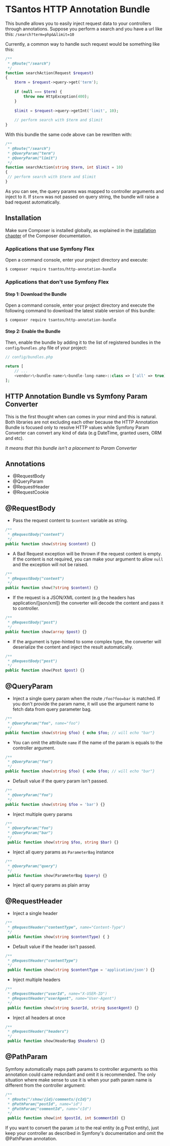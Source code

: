 # TSantos HTTP Annotation Bundle  
  
This bundle allows you to easily inject request data to your controllers 
through annotations. Suppose you perform a search and you have a url like 
this: `/search?term=php&&limit=10`

Currently, a common way to handle such request would be something like this:

```php
/**
 * @Route("/search")
 */
function searchAction(Request $request)
{
    $term = $request->query->get('term');
     
    if (null === $term) {
        throw new HttpException(400);
    }
    
    $limit = $request->query->getInt('limit', 10);
    
    // perform search with $term and $limit
}
```

With this bundle the same code above can be rewritten with:

```php
/**
 * @Route("/search")
 * @QueryParam("term")
 * @QueryParam("limit")
 */
function searchAction(string $term, int $limit = 10)
{
 // perform search with $term and $limit
}
```

As you can see, the query params was mapped to controller arguments and 
inject to it. If `$term` was not passed on query string, the bundle will 
raise a bad request automatically.
 
## Installation

Make sure Composer is installed globally, as explained in the
[installation chapter](https://getcomposer.org/doc/00-intro.md)
of the Composer documentation.

### Applications that use Symfony Flex

Open a command console, enter your project directory and execute:

```console
$ composer require tsantos/http-annotation-bundle
```

### Applications that don't use Symfony Flex

#### Step 1: Download the Bundle

Open a command console, enter your project directory and execute the
following command to download the latest stable version of this bundle:

```console
$ composer require tsantos/http-annotation-bundle
```

#### Step 2: Enable the Bundle

Then, enable the bundle by adding it to the list of registered bundles
in the `config/bundles.php` file of your project:

```php
// config/bundles.php

return [
    // ...
    <vendor>\<bundle-name>\<bundle-long-name>::class => ['all' => true],
];
```

## HTTP Annotation Bundle vs Symfony Param Converter

This is the first thought when can comes in your mind and this is natural. Both 
libraries are not excluding each other because the HTTP Annotation Bundle is 
focused only to resolve HTTP values while Symfony Param Converter can convert any 
kind of data (e.g DateTime, granted users, ORM and etc).

*It means that this bundle isn't a placement to Param Converter*

## Annotations

* @RequestBody  
* @QueryParam
* @RequestHeader
* @RequestCookie
  
## @RequestBody
  
* Pass the request content to `$content` variable as string.  

```php  
/**  
 * @RequestBody("content") 
 */
public function show(string $content) {}  
```

* A Bad Request exception will be thrown if the request content is empty. 
If the content is not required, you can make your argument to allow `null` 
and the exception will not be raised.

```php  
/** 
 * @RequestBody("content") 
 */
public function show(?string $content) {}
```  

* If the request is a JSON/XML content (e.g the headers has application/[json/xml]) 
the converter will decode the content and pass it to controller.   

```php  
/**  
 * @RequestBody("post")
 */
public function show(array $post) {}  
```  

* If the argument is type-hinted to some complex type, the converter will deserialize 
the content and inject the result automatically.
  
```php  
/**  
 * @RequestBody("post") 
 */
public function show(Post $post) {}  
```

## @QueryParam

* Inject a single query param when the route `/foo?foo=bar` is matched. If you don't 
provide the param name, it will use the argument name to fetch data from query parameter bag.

```php  
/**  
 * @QueryParam("foo", name="foo") 
 */
public function show(string $foo) { echo $foo; // will echo "bar"}  
```

* You can omit the attribute `name` if the name of the param is equals to the controller 
argument.

```php  
/**  
 * @QueryParam("foo") 
 */
public function show(string $foo) { echo $foo; // will echo "bar"}  
```

* Default value if the query param isn't passed.

```php  
/**  
 * @QueryParam("foo") 
 */
public function show(string $foo = 'bar') {}
```

* Inject multiple query params

```php  
/**  
 * @QueryParam("foo")
 * @QueryParam("bar") 
 */
 public function show(string $foo, string $bar) {}  
```

* Inject all query params as `ParameterBag` instance

```php  
/**  
 * @QueryParam("query")
 */
 public function show(ParameterBag $query) {}  
```
* Inject all query params as plain array

## @RequestHeader

* Inject a single header

```php  
/**  
 * @RequestHeader("contentType", name="Content-Type") 
 */
 public function show(string $contentType) { }  
```

* Default value if the header isn't passed.

```php  
/**  
 * @RequestHeader("contentType") 
 */
 public function show(string $contentType = 'application/json') {}
```

* Inject multiple headers

```php  
/**  
 * @RequestHeader("userId", name="X-USER-ID")
 * @RequestHeader("userAgent", name="User-Agent") 
 */
 public function show(string $userId, string $userAgent) {}  
```

* Inject all headers at once

```php  
/**  
 * @RequestHeader("headers")
 */
 public function show(HeaderBag $headers) {}  
```

## @PathParam

Symfony automatically maps path params to controller arguments so this annotation could came
redundant and omit it is recommended. The only situation where make sense to use it is when
your path param name is different from the controller argument:

```php  
/**  
 * @Route("/show/{id}/comments/{cId}")
 * @PathParam("postId", name="id")
 * @PathParam("commentId", name="cId")
 */
 public function show(int $postId, int $commentId) {}  
```

If you want to convert the param `id` to the real entity (e.g Post entity), just keep your controller as described
in Symfony's documentation and omit the @PathParam annotation.